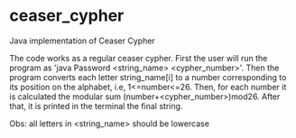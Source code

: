 # ceaser_cypher
Java implementation of Ceaser Cypher

The code works as a regular ceaser cypher. First the user will run the program as 'java Password <string_name> <cypher_number>'. Then the program converts each letter string_name[i] to a number corresponding to its position on the alphabet, i.e, 1<=number<=26. Then, for each number it is calculated the modular sum (number+<cypher_number>)mod26. After that, it is printed in the terminal the final string. 

Obs: all letters in <string_name> should be lowercase

